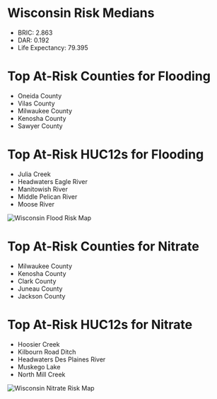 # Wisconsin Risk Medians
- BRIC: 2.863
- DAR: 0.192
- Life Expectancy: 79.395 

# Top At-Risk Counties for Flooding
  - Oneida County
  - Vilas County
  - Milwaukee County
  - Kenosha County
  - Sawyer County

# Top At-Risk HUC12s for Flooding
  - Julia Creek
  - Headwaters Eagle River
  - Manitowish River
  - Middle Pelican River
  - Moose River

![Wisconsin Flood Risk Map](https://github.com/Danavh697/Top-5-vulnerable-countiesorHUC12-in-each-state/blob/4ee63147b3896e1ae8cb6fc03a4fb7c115568d8c/Maps/Wisconsin_Flooding.png)

# Top At-Risk Counties for Nitrate
  - Milwaukee County
  - Kenosha County
  - Clark County
  - Juneau County
  - Jackson County

# Top At-Risk HUC12s for Nitrate
  - Hoosier Creek
  - Kilbourn Road Ditch
  - Headwaters Des Plaines River
  - Muskego Lake
  - North Mill Creek

![Wisconsin Nitrate Risk Map](https://github.com/Danavh697/Top-5-vulnerable-countiesorHUC12-in-each-state/blob/cee4e73481e929677bd57f6963701929615a60b6/Maps/Wisconsin_Nitrate.png)
